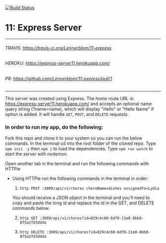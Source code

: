[![Build Status](https://travis-ci.org/Lennerblom/11-express.svg?branch=master)](https://travis-ci.org/Lennerblom/11-express)

# 11: Express Server
___
###### TRAVIS: https://travis-ci.org/Lennerblom/11-express
###### HEROKU: https://express-server11.herokuapp.com/
###### PR: https://github.com/Lennerblom/11-express/pull/1
___
This server was created using Express.  The home route URL is: https://express-server11.herokuapp.com/ and accepts an optional name query string (?name=name), which will display "Hello" or "Hello Name" if option is added.  It will handle `GET`, `POST`, and `DELETE` requests. 

### **In order to run my app, do the following:**

Fork this repo and clone it to your system so you can run the below commands.  In the terminal cd into the root folder of the cloned repo.  Type `npm init -y` then `npm i` to load the dependencies. Type `npm run watch` to start the server with nodemon.

Open another tab in the terminal and run the following commands with HTTPie

* Using HTTPie run the following commands in the terminal in order:

  1. `http POST :3009/api/v1/chores choreName=dishes assignedTo=Lydia`

  You should receive a JSON object in the terminal and you'll need to copy and paste the long id and replace the id in the GET, and DELETE commands below.

  2. `http GET :3009/api/v1/chores?id=829c4c60-6df0-11e8-8bb8-8f5a2fd3ddda`

  3. `http DELETE :3009/api/v1/chores?id=829c4c60-6df0-11e8-8bb8-8f5a2fd3ddda`
